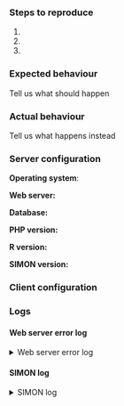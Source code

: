 <!--
Thanks for reporting issues back to SIMON! This is the issue tracker of SIMON.
To make it possible for us to help you please fill out below information carefully. 

Note that SIMON is an open source project. Most of our volunteers are home users and thus primarily care about issues that affect home users. 
Our paid engineers prioritize issues of our customers. If you are neither a home user nor a customer, consider paying somebody to fix your issue, do it yourself or become a customer.
--> 

### Steps to reproduce
1.
2.
3.

### Expected behaviour
Tell us what should happen

### Actual behaviour
Tell us what happens instead

### Server configuration

**Operating system**:

**Web server:**

**Database:**

**PHP version:**

**R version:**

**SIMON version:**

### Client configuration

### Logs
#### Web server error log
<details>
<summary>Web server error log</summary>

```
Insert your webserver log here
```
</details>

#### SIMON log
<details>
<summary>SIMON log</summary>

```
Insert your SIMON log here
```
</details>
